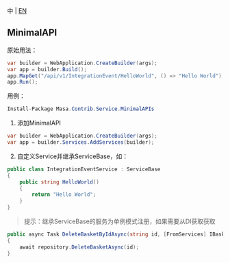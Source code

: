中 | [EN](README.md)

## MinimalAPI

原始用法：

```C#
var builder = WebApplication.CreateBuilder(args);
var app = builder.Build();
app.MapGet("/api/v1/IntegrationEvent/HelloWorld", () => "Hello World");
app.Run();
```

用例：

```c#
Install-Package Masa.Contrib.Service.MinimalAPIs
```

1. 添加MinimalAPI

```c#
var builder = WebApplication.CreateBuilder(args);
var app = builder.Services.AddServices(builder);
```

2. 自定义Service并继承ServiceBase，如：

```c#
public class IntegrationEventService : ServiceBase
{
    public string HelloWorld()
    {
        return "Hello World";
    }
}
```

> 提示：继承ServiceBase的服务为单例模式注册，如果需要从DI获取获取

```C#
public async Task DeleteBasketByIdAsync(string id, [FromServices] IBasketRepository repository)
{
    await repository.DeleteBasketAsync(id);
}
```

